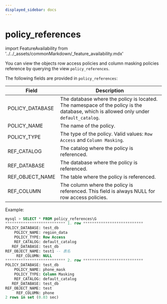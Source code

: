 ```yaml
---
displayed_sidebar: docs
---
```


# policy_references

import FeatureAvailability from '../../_assets/commonMarkdown/_feature_availability.mdx'

<FeatureAvailability />

You can view the objects row access policies and column masking policies reference by querying the view `policy_references`.

The following fields are provided in `policy_references`:

| **Field**           | **Description**                                                                                |
| ------------------- | ---------------------------------------------------------------------------------------------- |
| POLICY_DATABASE     | The database where the policy is located. The namespace of the policy is the database, which is allowed only under `default_catalog`. |
| POLICY_NAME         | The name of the policy.                                                                        |
| POLICY_TYPE         | The type of the policy. Valid values: `Row Access` and `Column Masking`.                       |
| REF_CATALOG         | The catalog where the policy is referenced.                                                    |
| REF_DATABASE        | The database where the policy is referenced.                                                   |
| REF_OBJECT_NAME     | The table where the policy is referenced.                                                      |
| REF_COLUMN          | The column where the policy is referenced.  This field is always NULL for row access policies. |

Example:

```SQL
mysql > SELECT * FROM policy_references\G
*************************** 1. row ***************************
POLICY_DATABASE: test_db
    POLICY_NAME: region_data
    POLICY_TYPE: Row Access
    REF_CATALOG: default_catalog
   REF_DATABASE: test_db
REF_OBJECT_NAME: test1 -- 表名
     REF_COLUMN: NULL
*************************** 2. row ***************************
POLICY_DATABASE: test_db
    POLICY_NAME: phone_mask
    POLICY_TYPE: Column Masking
    REF_CATALOG: default_catalog
   REF_DATABASE: test_db
REF_OBJECT_NAME: test
     REF_COLUMN: phone
2 rows in set (0.03 sec)
```
